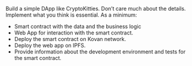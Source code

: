 Build a simple DApp like CryptoKitties. Don’t care much about the details. Implement what you think is essential. As a minimum:

-   Smart contract with the data and the business logic
-   Web App for interaction with the smart contract.
-   Deploy the smart contract on Kovan network.
-   Deploy the web app on IPFS.
-   Provide information about the development environment and tests for the smart contract.
